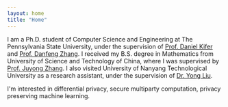 ```yaml
---
layout: home
title: "Home"
---
```


I am a Ph.D. student of Computer Science and Engineering at The Pennsylvania State University, under the supervision of [Prof. Daniel Kifer](https://www.cse.psu.edu/~duk17/) and [Prof. Danfeng Zhang](https://www.cse.psu.edu/~dbz5017/). I received my B.S. degree in Mathematics from University of Science and Technology of China, where I was supervised by [Prof. Juyong Zhang](http://staff.ustc.edu.cn/~juyong/index.html). I also visited University of Nanyang Technological University as a research assistant, under the supervision of [Dr. Yong Liu](http://www.yongliu.org/).

I'm interested in differential privacy, secure multiparty computation, privacy preserving machine learning.